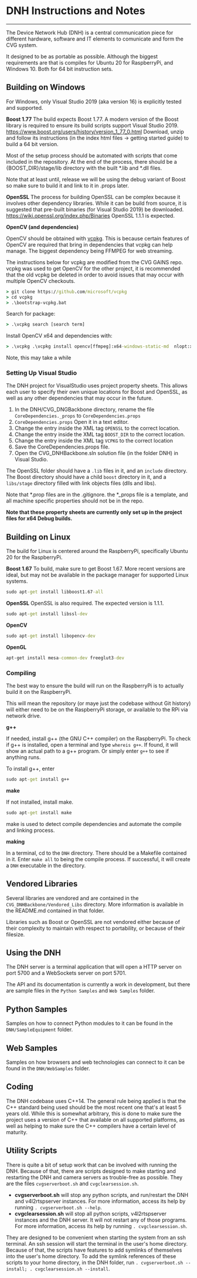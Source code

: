 # DNH Instructions and Notes
--------------------------------------------------

The Device Network Hub (DNH) is a central communication piece for different hardware, software and IT elements to comunicate and form the CVG system.

It designed to be as portable as possible. Although the biggest requirements are that is compiles for Ubuntu 20 for RaspberryPi, and Windows 10. Both for 64 bit instruction sets.

## Building on Windows

For Windows, only Visual Studio 2019 (aka version 16) is explicitly tested and supported.

**Boost 1.77**
The build expects Boost 1.77. A modern version of the Boost library is required to ensure its build scripts support Visual Studio 2019.
https://www.boost.org/users/history/version_1_77_0.html
Download, unzip and follow its instructions (in the index html files -> getting started guide) to build a 64 bit version.

Most of the setup process should be automated with scripts that come included in the repository. At the end of the process, there should be a {BOOST_DIR}/stage/lib directory with the built *.lib and *.dll files.

Note that at least until, release we will be using the debug variant of Boost so make sure to build it and link to it in .props later.

**OpenSSL**
The process for building OpenSSL can be complex because it involves other dependency libraries. While it can be build from source, it is suggested that pre-built binaries (for Visual Studio 2019) be downloaded.
https://wiki.openssl.org/index.php/Binaries
OpenSSL 1.1.1 is expected.

**OpenCV (and dependencies)**

OpenCV should be obtained with [vcpkg](https://github.com/microsoft/vcpkg). This is because certain features of OpenCV are required that bring in dependencies that vcpkg can help manage. The biggest dependency being FFMPEG for web streaming.

The instructions below for vcpkg are modified from the CVG GAINS repo. vcpkg was used to get OpenCV for the other project, it is recommended that the old vcpkg be deleted in order to avoid issues that may occur with multiple OpenCV checkouts.

```cmd
> git clone https://github.com/microsoft/vcpkg
> cd vcpkg
> .\bootstrap-vcpkg.bat
```

Search for package:

```cmd
> .\vcpkg search [search term]
```

Install OpenCV x64 and dependencies with:

```cmd
> .\vcpkg .\vcpkg install opencv[ffmpeg]:x64-windows-static-md  nlopt:x64-windows-static-md  boost-asio:x64-windows-static-md  ffmpeg[x264]:x64-windows-static-md  opengl-registry[core]:x64-windows-static-md
```
Note, this may take a while


### Setting Up Visual Studio

The DNH project for VisualStudio uses project property sheets. This allows each user to specify their own unique locations for Boost and OpenSSL, as well as any other dependencies that may occur in the future.

1. In the DNH/CVG_DNGBackbone directory, rename the file `CoreDependencies._props` to `CoreDependencies.props`
2. `CoreDependencies.props` Open it in a text editor.
3. Change the entry inside the XML tag `OPENSSL` to the correct location.
4. Change the entry inside the XML tag `BOOST_DIR` to the correct location.
5. Change the entry inside the XML tag `VCPKG` to the correct location
6. Save the CoreDependencies.props file.
7. Open the CVG_DNHBackbone.sln solution file (in the folder DNH) in Visual Studio.

The OpenSSL folder should have a `.lib` files in it, and an `include` directory.
The Boost directory should have a child `boost` directory in it, and a `libs/stage` directory filled with link objects files (dlls and libs).

Note that *.prop files are in the .gitignore. the *_props file is a template, and all machine specific properties should not be in the repo.

**Note that these property sheets are currently only set up in the project files for x64 Debug builds.**

## Building on Linux

The build for Linux is centered around the RaspberryPi, specifically Ubuntu 20 for the RaspberryPi.

**Boost 1.67**
To build, make sure to get Boost 1.67. More recent versions are ideal, but may not be available in the package manager for supported Linux systems.

````cmd
sudo apt-get install libboost1.67-all
````

**OpenSSL**
OpenSSL is also required. The expected version is 1.1.1.

````cmd
sudo apt-get install libssl-dev
````

**OpenCV**

```cmd
sudo apt-get install libopencv-dev
```

**OpenGL**

```cmd
apt-get install mesa-common-dev freeglut3-dev
```



### Compiling

 The best way to ensure the build will run on the RaspberryPi is to actually build it on the RaspberryPi.

 This will mean the repository (or maye just the codebase without Git history) will either need to be on the RaspberryPi storage, or available to the RPi via network drive.

**g++**

If needed, install g++ (the GNU C++ compiler) on the RaspberryPi. To check if g++ is installed, open a terminal and type `whereis g++`. If found, it will show an actual path to a g++ program. Or simply enter `g++` to see if anything runs.

To install g++, enter

```cmd
sudo apt-get install g++
```

**make**

If not installed, install make.

```cmd
sudo apt-get install make
```

make is used to detect compile dependencies and automate the compile and linking process.

**making**

In a terminal, cd to the `DNH` directory. There should be a Makefile contained in it. Enter `make all` to being the compile process. If successful, it will create a `DNH` executable in the directory.

## Vendored Libraries

Several libraries are vendored and are contained in the `CVG_DNHBackbone/Vendored_Libs` directory. More information is available in the README.md contained in that folder.

Libraries such as Boost or OpenSSL are not vendored either because of their complexity to maintain with respect to portability, or because of their filesize.

## Using the DNH

The DNH server is a terminal application that will open a HTTP server on port 5700 and a WebSockets server on port 5701.

The API and its documentation is currently a work in development, but there are sample files in the `Python Samples` and `Web Samples` folder.

## Python Samples

Samples on how to connect Python modules to it can be found in the  `DNH/SampleEquipment` folder.

## Web Samples

Samples on how browsers and web technologies can connect to it can be found in the `DNH/WebSamples` folder.

## Coding

The DNH codebase uses C++14. The general rule being applied is that the C++ standard being used should be the most recent one that's at least 5 years  old. While this is somewhat arbitrary, this is done to make sure the project uses a version of C++ that available on all supported platforms, as well as helping to make sure the C++ compilers have a certain level of maturity.

## Utility Scripts

There is quite a bit of setup work that can be involved with running the DNH. Because of that, there are scripts designed to make starting and restarting the DNH and camera servers as trouble-free as possible. They are the files `cvgserverboot.sh` and `cvgclearsession.sh`.

* **cvgserverboot.sh** will stop any python scripts, and run/restart the DNH and v4l2rtspserver instances. For more information, access its help by running `. cvgserverboot.sh --help`. 
* **cvgclearsession.sh** will stop all python scripts, v4l2rtspserver instances and the DNH server. It will not restart any of those programs. For more information, access its help by running `. cvgclearsession.sh`.

They are designed to be convenient when starting the system from an ssh terminal. An ssh session will start the terminal in the user's home directory. Because of that, the scripts have features to add symlinks of themselves into the user's home directory. To add the symlink references of these scripts to your home directory, in the DNH folder, run `. cvgserverboot.sh --install; . cvgclearsession.sh --install`.
